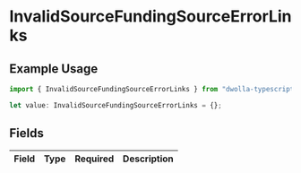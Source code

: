 # InvalidSourceFundingSourceErrorLinks

## Example Usage

```typescript
import { InvalidSourceFundingSourceErrorLinks } from "dwolla-typescript";

let value: InvalidSourceFundingSourceErrorLinks = {};
```

## Fields

| Field       | Type        | Required    | Description |
| ----------- | ----------- | ----------- | ----------- |